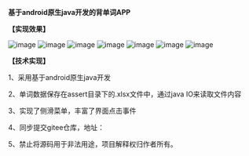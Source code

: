 **基于android原生java开发的背单词APP**

**【实现效果】**

![image](https://user-images.githubusercontent.com/81294772/157052825-60e15fcc-d4f3-490e-a940-e5510f1b0f92.png)
![image](https://user-images.githubusercontent.com/81294772/157052933-baa04ec0-2b81-47a1-8fac-927676ed931a.png)
![image](https://user-images.githubusercontent.com/81294772/157052973-433092ae-8d63-4708-b538-27f864bd86ce.png)
![image](https://user-images.githubusercontent.com/81294772/157053012-c1586665-f2ad-4230-90cd-aaf66480c5e1.png)
![image](https://user-images.githubusercontent.com/81294772/157053043-23f26c93-6632-456b-8ca0-e916e402a1b3.png)
![image](https://user-images.githubusercontent.com/81294772/157053073-a7d73800-75ce-4d4b-bb9e-48652029b71c.png)
![image](https://user-images.githubusercontent.com/81294772/157053104-40bfa151-94d5-4d0d-9109-eb71c5cee013.png)


**【技术实现】**

1、采用基于android原生java开发

2、单词数据保存在assert目录下的.xlsx文件中，通过java IO来读取文件内容

3、实现了侧滑菜单，丰富了界面点击事件

4、同步提交gitee仓库，地址：

5、禁止将源码用于非法用途，项目解释权归作者所有。
